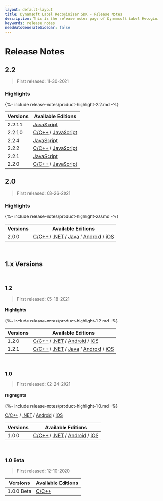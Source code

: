 ```yaml
---
layout: default-layout
title: Dynamsoft Label Recoginizer SDK - Release Notes
description: This is the release notes page of Dynamsoft Label Recoginizer SDK.
keywords: release notes
needAutoGenerateSidebar: false
---
```


# Release Notes

## 2.2

> First released: 11-30-2021

### Highlights

{%- include release-notes/product-highlight-2.2.md -%}

| Versions | Available Editions |
| -------- | ------------------ |
| 2.2.11 | [JavaScript](../programming/javascript/release-notes/javascript-2.md#2211-08082022) |
| 2.2.10 | [C/C++](../programming/c-cplusplus/release-notes/c-cpp-2.md#2210-06212022) / [JavaScript](../programming/javascript/release-notes/javascript-2.md#2210-06212022) |
| 2.2.4 | [JavaScript](../programming/javascript/release-notes/javascript-2.md#224-04142022) |
| 2.2.2 | [C/C++](../programming/c-cplusplus/release-notes/c-cpp-2.md#222-03032022) / [JavaScript](../programming/javascript/release-notes/javascript-2.md#222-03032022) |
| 2.2.1 | [JavaScript](../programming/javascript/release-notes/javascript-2.md#221-02232022) |
| 2.2.0 | [C/C++](../programming/c-cplusplus/release-notes/c-cpp-2.md#20-11302021) / [JavaScript](../programming/javascript/release-notes/javascript-2.md#220-12072021) |

## 2.0
> First released: 08-26-2021

### Highlights

{%- include release-notes/product-highlight-2.0.md -%}

| Versions | Available Editions |
| -------- | ------------------ |
| 2.0.0 | [C/C++](../programming/c-cplusplus/release-notes/c-cpp-2.md#20-08262021) / [.NET](../programming/dotnet/release-notes/dotnet-2.md#20-08262021) / [Java](../programming/java/release-notes/java-2.md#20-08262021) / [Android](../programming/android/release-notes/android-2.md#20-08262021) / [iOS](../programming/objectivec-swift/release-notes/ios-2.md#20-08262021) |

&nbsp;

<div class="fold-panel-prefix"></div>

## 1.x Versions <i class="fa fa-caret-down"></i>

<div class="fold-panel-start"></div>

&nbsp;

### 1.2
> First released: 05-18-2021

#### Highlights

{%- include release-notes/product-highlight-1.2.md -%}

| Versions | Available Editions |
| -------- | ------------------ |
| 1.2.0 | [C/C++](../programming/c-cplusplus/release-notes/c-cpp-1.md#12-05182021) / [.NET](../programming/dotnet/release-notes/dotnet-1.md#12-05182021) / [Android](../programming/android/release-notes/android-1.md#12-05182021) / [iOS](../programming/objectivec-swift/release-notes/ios-1.md#12-05182021) |
| 1.2.1 | [C/C++](../programming/c-cplusplus/release-notes/c-cpp-1.md#121-06082021) / [.NET](../programming/dotnet/release-notes/dotnet-1.md#121-06082021) / [Java](../programming/java/release-notes/java-1.md#121-06082021) / [Android](../programming/android/release-notes/android-1.md#121-06082021) / [iOS](../programming/objectivec-swift/release-notes/ios-1.md#121-06082021) |

&nbsp;

### 1.0
> First released: 02-24-2021

#### Highlights

{%- include release-notes/product-highlight-1.0.md -%}

[C/C++](../programming/c-cplusplus/release-notes/c-cpp-1.md#10-02242021) / [.NET](../programming/dotnet/release-notes/dotnet-1.md#10-02242021) / [Android](../programming/android/release-notes/android-1.md#10-02242021) / [iOS](../programming/objectivec-swift/release-notes/ios-1.md#10-02242021)

| Versions | Available Editions |
| -------- | ------------------ |
| 1.0.0 | [C/C++](../programming/c-cplusplus/release-notes/c-cpp-1.md#10-02242021) / [.NET](../programming/dotnet/release-notes/dotnet-1.md#10-02242021) / [Android](../programming/android/release-notes/android-1.md#10-02242021) / [iOS](../programming/objectivec-swift/release-notes/ios-1.md#10-02242021) |

&nbsp;

### 1.0 Beta
> First released: 12-10-2020

| Versions | Available Editions |
| -------- | ------------------ |
| 1.0.0 Beta | [C/C++](../programming/c-cplusplus/release-notes/c-cpp-1.md#10-beta-12102020) |

<div class="fold-panel-end"></div>
